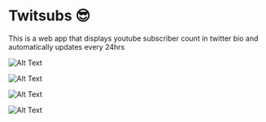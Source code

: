 # Twitsubs 😎

This is a web app that displays youtube subscriber count in twitter bio and automatically updates every 24hrs

![Alt Text](https://dev-to-uploads.s3.amazonaws.com/i/3pg2fdlgeh7mp5heahym.png)

![Alt Text](https://dev-to-uploads.s3.amazonaws.com/i/a6ey7f8kb9ih1sz3qp8q.png)

![Alt Text](https://dev-to-uploads.s3.amazonaws.com/i/4r6bpyapu9ae1291kubu.png)

![Alt Text](https://dev-to-uploads.s3.amazonaws.com/i/m0urdclufgs6qr22tzis.png)
